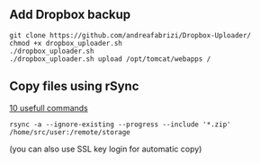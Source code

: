 ## Add Dropbox backup
```
git clone https://github.com/andreafabrizi/Dropbox-Uploader/
chmod +x dropbox_uploader.sh
./dropbox_uploader.sh
./dropbox_uploader.sh upload /opt/tomcat/webapps /
```

## Copy files using rSync
[10 usefull commands](http://www.tecmint.com/rsync-local-remote-file-synchronization-commands/)
```
rsync -a --ignore-existing --progress --include '*.zip' /home/src/user:/remote/storage
```
(you can also use SSL key login for automatic copy)
